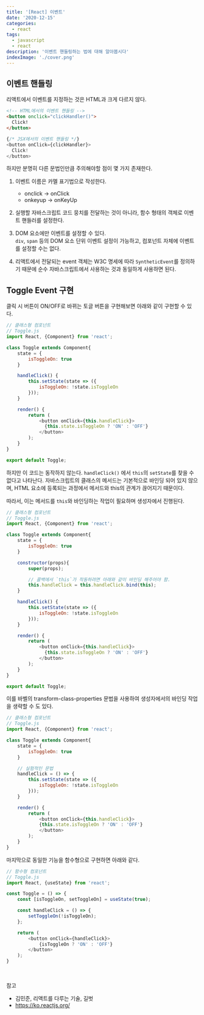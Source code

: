 ```yaml
---
title: '[React] 이벤트'
date: '2020-12-15'
categories:
  - react
tags:
  - javascript
  - react
description: '이벤트 핸들링하는 법에 대해 알아봅시다'
indexImage: './cover.png'
---
```


## 이벤트 핸들링  

리액트에서 이벤트를 지정하는 것은 HTML과 크게 다르지 않다.

``` html
<!-- HTML에서의 이벤트 핸들링 -->
<button onclick="clickHandler()">
  Click!
</button>
```

``` js
{/* JSX에서의 이벤트 핸들링 */}
<button onClick={clickHandler}>
  Click!
</button>
```

하지만 분명히 다른 문법인만큼 주의해야할 점이 몇 가지 존재한다.

1. 이벤트 이름은 카멜 표기법으로 작성한다. 
     - onclick → onClick
     - onkeyup → onKeyUp

2. 실행할 자바스크립트 코드 뭉치를 전달하는 것이 아니라, 함수 형태의 객체로 이벤트 핸들러를 설정한다.

3. DOM 요소에만 이벤트를 설정할 수 있다.  
  ```div```, ```span``` 등의 DOM 요소 단위 이벤트 설정이 가능하고, 컴포넌트 자체에 이벤트를 설정할 수는 없다.

4. 리액트에서 전달되는 event 객체는 W3C 명세에 따라 ```SyntheticEvent```를 정의하기 때문에 순수 자바스크립트에서 사용하는 것과 동일하게 사용하면 된다.

## Toggle Event 구현

클릭 시 버튼이 ON/OFF로 바뀌는 토글 버튼을 구현해보면 아래와 같이 구현할 수 있다. 

``` js
// 클래스형 컴포넌트
// Toggle.js
import React, {Component} from 'react';

class Toggle extends Component{
	state = {
		isToggleOn: true
	}

	handleClick() {
		this.setState(state => ({
			isToggleOn: !state.isToggleOn
		}));
	}

	render() {
		return (
			<button onClick={this.handleClick}>
			  {this.state.isToggleOn ? 'ON' : 'OFF'}
			</button>
		);
	}
}

export default Toggle;
```

하지만 이 코드는 동작하지 않는다. 
``` handleClick() ``` 에서 ```this```의 ```setState```를 찾을 수 없다고 나타난다. 
자바스크립트의 클래스의 메서드는 기본적으로 바인딩 되어 있지 않으며, 
HTML 요소에 등록되는 과정에서 메서드와 this의 관계가 끊어지기 때문이다.  

따라서, 이는 메서드를 ```this```와 바인딩하는 작업이 필요하며 
생성자에서 진행된다.

``` js
// 클래스형 컴포넌트
// Toggle.js
import React, {Component} from 'react';

class Toggle extends Component{
	state = {
		isToggleOn: true
	}

	constructor(props){
		super(props);

		// 콜백에서 `this`가 작동하려면 아래와 같이 바인딩 해주어야 함.
		this.handleClick = this.handleClick.bind(this);
	}

	handleClick() {
		this.setState(state => ({
			isToggleOn: !state.isToggleOn
		}));
	}

	render() {
		return (
			<button onClick={this.handleClick}>
			  {this.state.isToggleOn ? 'ON' : 'OFF'}
			</button>
		);
	}
}

export default Toggle;
```

이를 바벨의 transform-class-properties 문법을 사용하여 생성자에서의 바인딩 작업을 생략할 수 도 있다.

``` js
// 클래스형 컴포넌트
// Toggle.js
import React, {Component} from 'react';

class Toggle extends Component{
	state = {
		isToggleOn: true
	}

    // 실험적인 문법
	handleClick = () => {
		this.setState(state => ({
			isToggleOn: !state.isToggleOn
		}));
	}

	render() {
		return (
			<button onClick={this.handleClick}>
			{this.state.isToggleOn ? 'ON' : 'OFF'}
			</button>
		);
	}
}
```

마지막으로 동일한 기능을 함수형으로 구현하면 아래와 같다.

``` js
// 함수형 컴포넌트
// Toggle.js
import React, {useState} from 'react';

const Toggle = () => {
	const [isToggleOn, setToggleOn] = useState(true);

	const handleClick = () => {
		setToggleOn(!isToggleOn);
	};

	return (
		<button onClick={handleClick}>
			{isToggleOn ? 'ON' : 'OFF'}
		</button>
	);
}
```

<br/>

참고
- 김민준, 리액트를 다루는 기술, 길벗
- https://ko.reactjs.org/